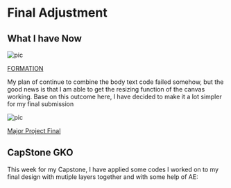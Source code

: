 # Final Adjustment
## What I have Now

![pic](https://wwsiyang.github.io/CODEWORD/SKO/Week_12/week12.gif)

[FORMATION](https://wwsiyang.github.io/CODEWORD/SKO/Week_12/Textparticle_customised_formation_121020_4)

My plan of continue to combine the body text code failed somehow, but the good news is that I am able to get the resizing function of the canvas working. Base on this outcome here, I have decided to make it a lot simpler for my final submission  

![pic](https://wwsiyang.github.io/CODEWORD/images/dp.gif)

[Major Project Final](https://wwsiyang.github.io/CODEWORD/SKO/Final_Assignment/Textparticle_151020_rain_1/)


## CapStone GKO

This week for my Capstone, I have applied some codes I worked on to my final design with mutiple layers together and with some help of AE:

